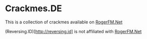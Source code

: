# Crackmes.DE

This is a collection of crackmes available on [RogerFM.Net](http://rogerfm.net/challenge/crackme/index.htm)

(Reversing.ID)[http://reversing.id] is not affiliated with [RogerFM.Net](http://rogerfm.net)